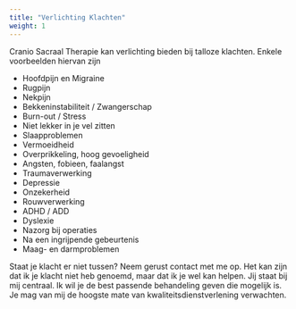 ```yaml
---
title: "Verlichting Klachten"
weight: 1
---
```


Cranio Sacraal Therapie kan verlichting bieden bij talloze klachten.
Enkele voorbeelden hiervan zijn

- Hoofdpijn en Migraine
- Rugpijn
- Nekpijn
- Bekkeninstabiliteit / Zwangerschap
- Burn-out / Stress
- Niet lekker in je vel zitten
- Slaapproblemen
- Vermoeidheid
- Overprikkeling, hoog gevoeligheid
- Angsten, fobieen, faalangst
- Traumaverwerking
- Depressie
- Onzekerheid
- Rouwverwerking
- ADHD / ADD
- Dyslexie
- Nazorg bij operaties
- Na een ingrijpende gebeurtenis
- Maag- en darmproblemen


Staat je klacht er niet tussen?
Neem gerust contact met me op. Het kan zijn dat ik je klacht niet heb genoemd, maar dat ik je wel kan helpen. Jij staat bij mij centraal. Ik wil je de best passende behandeling geven die mogelijk is. Je mag van mij de hoogste mate van kwaliteitsdienstverlening verwachten.

